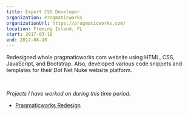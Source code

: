 ```yaml
---
title: Expert CSS Developer
organization: Pragmaticworks
organizationUrl: https://pragmaticworks.com/
location: Fleming Island, FL
start: 2017-03-18
end: 2017-08-10
---
```


Redesigned whole pragmaticworks.com website using HTML, CSS, JavaScript, and Bootstrap. Also, developed various code snippets and templates for their Dot Net Nuke website platform.

<br>

*Projects I have worked on during this time period:*

* [Pragmaticworks Redesign](https://pragmaticworks-redesign.netlify.app/)